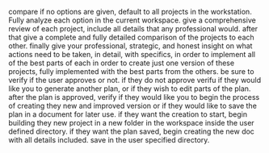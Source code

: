 compare
if no options are given, default to all projects in the workstation. Fully analyze each option in the current workspace. give a comprehensive review of each project, include all details that any professional would. after that give a complete and fully detailed comparison of the projects to each other. finally give your professional, strategic, and honest insight on what actions need to be taken, in detail, with specifics, in order to implement all of the best parts of each in order to create just one version of these projects, fully implemented with the best parts from the others. be sure to verify if the user approves or not. if they do not approve verifu if they would like you to generate another plan, or if they wish to edit parts of the plan. after the plan is approved, verify if they would like you to begin the process of creating they new and improved version or if they would like to save the plan in a document for later use. if they want the creation to start, begin building they new project in a new folder in the workspace inside the user defined directory. if they want the plan saved, begin creating the new doc with all details included. save in the user specified directory.
